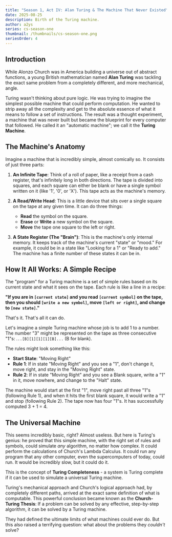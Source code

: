 ```yaml
---
title: "Season 1, Act IV: Alan Turing & The Machine That Never Existed"
date: 2025-08-25
description: Birth of the Turing machine.
author: a2ys
series: cs-season-one
thumbnail: /thumbnails/cs-season-one.png
seriesOrder: 4
---
```


## Introduction

While Alonzo Church was in America building a universe out of abstract functions, a young British mathematician named **Alan Turing** was tackling the exact same problem from a completely different, and more mechanical, angle.

Turing wasn't thinking about pure logic. He was trying to imagine the simplest possible machine that could perform computation. He wanted to strip away all the complexity and get to the absolute essence of what it means to follow a set of instructions. The result was a thought experiment, a machine that was never built but became the blueprint for every computer that followed. He called it an "automatic machine"; we call it the **Turing Machine**.

## The Machine's Anatomy

Imagine a machine that is incredibly simple, almost comically so. It consists of just three parts:

1. **An Infinite Tape**: Think of a roll of paper, like a receipt from a cash register, that's infinitely long in both directions. The tape is divided into squares, and each square can either be blank or have a single symbol written on it (like '1', '0', or 'X'). This tape acts as the machine's memory.

2. **A Read/Write Head**: This is a little device that sits over a single square on the tape at any given time. It can do three things:
   - **Read** the symbol on the square.
   - **Erase** or **Write** a new symbol on the square.
   - **Move** the tape one square to the left or right.

3. **A State Register (The "Brain")**: This is the machine's only internal memory. It keeps track of the machine's current "state" or "mood." For example, it could be in a state like "Looking for a 1" or "Ready to add." The machine has a finite number of these states it can be in.

## How It All Works: A Simple Recipe

The "program" for a Turing machine is a set of simple rules based on its current state and what it sees on the tape. Each rule is like a line in a recipe:

**"If you are in `[current state]` and you read `[current symbol]` on the tape, then you should `[write a new symbol]`, move `[left or right]`, and change to `[new state]`."**

That's it. That's all it can do.

Let's imagine a simple Turing machine whose job is to add 1 to a number. The number "3" might be represented on the tape as three consecutive "1"s: .`..[B][1][1][1][B]...` (B for blank).

The rules might look something like this:

- **Start State**: "Moving Right"
- **Rule 1**: If in state "Moving Right" and you see a "1", don't change it, move right, and stay in the "Moving Right" state.
- **Rule 2**: If in state "Moving Right" and you see a Blank square, write a "1" in it, move nowhere, and change to the "Halt" state.

The machine would start at the first "1", move right past all three "1"s (following Rule 1), and when it hits the first blank square, it would write a "1" and stop (following Rule 2). The tape now has four "1"s. It has successfully computed 3 + 1 = 4.

## The Universal Machine

This seems incredibly basic, right? Almost useless. But here is Turing's genius: he proved that this simple machine, with the right set of rules and symbols, could simulate _any_ algorithm, no matter how complex. It could perform the calculations of Church's Lambda Calculus. It could run any program that any other computer, even the supercomputers of today, could run. It would be incredibly slow, but it could do it.

This is the concept of **Turing Completeness** - a system is Turing complete if it can be used to simulate a universal Turing machine.

Turing's mechanical approach and Church's logical approach had, by completely different paths, arrived at the exact same definition of what is computable. This powerful conclusion became known as the **Church-Turing Thesis**: If a problem can be solved by any effective, step-by-step algorithm, it can be solved by a Turing machine.

They had defined the ultimate limits of what machines could ever do. But this also raised a terrifying question: what about the problems they _couldn't_ solve?
